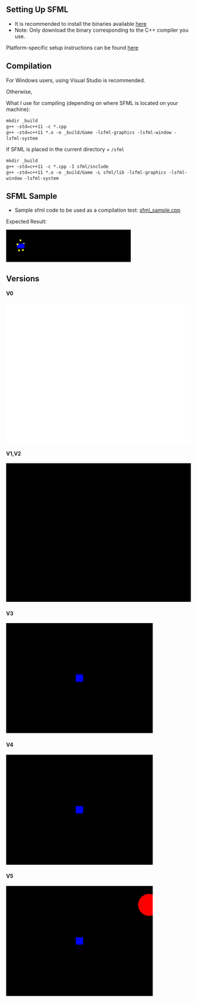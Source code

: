 ## Setting Up SFML

* It is recommended to install the binaries available [here](http://www.sfml-dev.org/download/sfml/2.3.2/)
* Note: Only download the binary corresponding to the C++ compiler you use.

Platform-specific setup instructions can be found [here](http://www.sfml-dev.org/tutorials/2.3/)

## Compilation

For Windows users, using Visual Studio is recommended.

Otherwise,

What I use for compiling (depending on where SFML is located on your machine):
```
mkdir _build
g++ -std=c++11 -c *.cpp
g++ -std=c++11 *.o -o _build/Game -lsfml-graphics -lsfml-window -lsfml-system
```

If SFML is placed in the current directory + `/sfml`
```
mkdir _build
g++ -std=c++11 -c *.cpp -I sfml/include
g++ -std=c++11 *.o -o _build/Game -L sfml/lib -lsfml-graphics -lsfml-window -lsfml-system
```

## SFML Sample
* Sample sfml code to be used as a compilation test: [sfml_sample.cpp](https://github.com/Ohohcakester/orbital16-gamedev/blob/master/compilation_tests/sample_game.cpp)

Expected Result:

![sfml_sample](https://github.com/Ohohcakester/orbital16-gamedev/blob/images/images/sfml_sample.gif)

## Versions

#### V0

![v0](https://github.com/Ohohcakester/orbital16-gamedev/blob/images/images/v0.png)

#### V1,V2

![v1v2](https://github.com/Ohohcakester/orbital16-gamedev/blob/images/images/v1v2.png)

#### V3

![v3](https://github.com/Ohohcakester/orbital16-gamedev/blob/images/images/v3.gif)

#### V4

![v4](https://github.com/Ohohcakester/orbital16-gamedev/blob/images/images/v4.gif)

#### V5

![v5](https://github.com/Ohohcakester/orbital16-gamedev/blob/images/images/v5.gif)